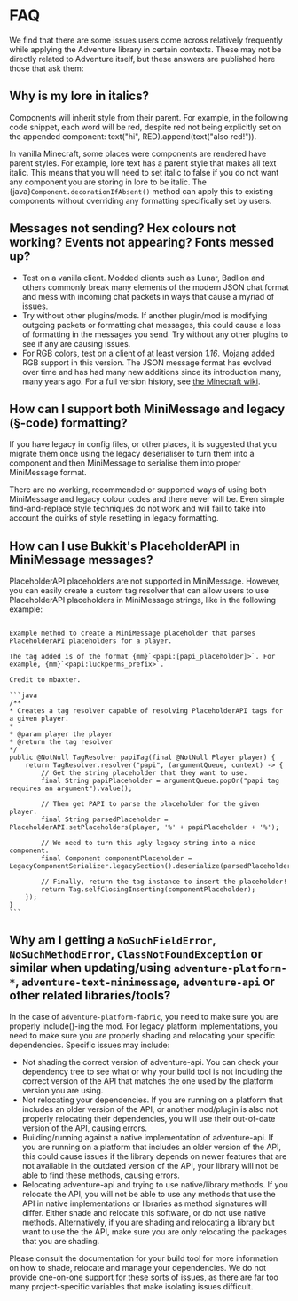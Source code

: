 FAQ
===

We find that there are some issues users come across relatively frequently while applying the Adventure library in certain contexts. These may not be directly related to Adventure itself, but these answers are published here those that ask them:

## Why is my lore in italics?

Components will inherit style from their parent. For example, in the following code snippet, each word will be red, despite red not being explicitly set on the appended component: text("hi", RED).append(text("also red!")).

In vanilla Minecraft, some places were components are rendered have parent styles. For example, lore text has a parent style that makes all text italic. This means that you will need to set italic to false if you do not want any component you are storing in lore to be italic. The {java}`Component.decorationIfAbsent()` method can apply this to existing components without overriding any formatting specifically set by users.

## Messages not sending? Hex colours not working? Events not appearing? Fonts messed up?

- Test on a vanilla client. Modded clients such as Lunar, Badlion and others commonly break many elements of the modern JSON chat format and mess with incoming chat packets in ways that cause a myriad of issues.
- Try without other plugins/mods. If another plugin/mod is modifying outgoing packets or formatting chat messages, this could cause a loss of formatting in the messages you send. Try without any other plugins to see if any are causing issues.
- For RGB colors, test on a client of at least version *1.16*. Mojang added RGB support in this version. The JSON message format has evolved over time and has had many new additions since its introduction many, many years ago. For a full version history, see [the Minecraft wiki](https://breezewiki.com/minecraft/wiki/Raw_JSON_text_format).

## How can I support both MiniMessage and legacy (§-code) formatting?

If you have legacy in config files, or other places, it is suggested that you migrate them once using the legacy deserialiser to turn them into a component and then MiniMessage to serialise them into proper MiniMessage format.

There are no working, recommended or supported ways of using both MiniMessage and legacy colour codes and there never will be. Even simple find-and-replace style techniques do not work and will fail to take into account the quirks of style resetting in legacy formatting.

## How can I use Bukkit's PlaceholderAPI in MiniMessage messages?

PlaceholderAPI placeholders are not supported in MiniMessage. However, you can easily create a custom tag resolver that can allow users to use PlaceholderAPI placeholders in MiniMessage strings, like in the following example:

````{dropdown} Example

Example method to create a MiniMessage placeholder that parses PlaceholderAPI placeholders for a player.

The tag added is of the format {mm}`<papi:[papi_placeholder]>`. For example, {mm}`<papi:luckperms_prefix>`.

Credit to mbaxter.

```java
/**
* Creates a tag resolver capable of resolving PlaceholderAPI tags for a given player.
*
* @param player the player
* @return the tag resolver
*/
public @NotNull TagResolver papiTag(final @NotNull Player player) {
    return TagResolver.resolver("papi", (argumentQueue, context) -> {
        // Get the string placeholder that they want to use.
        final String papiPlaceholder = argumentQueue.popOr("papi tag requires an argument").value();

        // Then get PAPI to parse the placeholder for the given player.
        final String parsedPlaceholder = PlaceholderAPI.setPlaceholders(player, '%' + papiPlaceholder + '%');

        // We need to turn this ugly legacy string into a nice component.
        final Component componentPlaceholder = LegacyComponentSerializer.legacySection().deserialize(parsedPlaceholder);

        // Finally, return the tag instance to insert the placeholder!
        return Tag.selfClosingInserting(componentPlaceholder);
    });
}
```

````

## Why am I getting a `NoSuchFieldError`, `NoSuchMethodError`, `ClassNotFoundException` or similar when updating/using `adventure-platform-*`, `adventure-text-minimessage`, `adventure-api` or other related libraries/tools?

In the case of `adventure-platform-fabric`, you need to make sure you are properly include()-ing the mod. For legacy platform implementations, you need to make sure you are properly shading and relocating your specific dependencies. Specific issues may include:

- Not shading the correct version of adventure-api. You can check your dependency tree to see what or why your build tool is not including the correct version of the API that matches the one used by the platform version you are using.
- Not relocating your dependencies. If you are running on a platform that includes an older version of the API, or another mod/plugin is also not properly relocating their dependencies, you will use their out-of-date version of the API, causing errors.
- Building/running against a native implementation of adventure-api.  If you are running on a platform that includes an older version of the API, this could cause issues if the library depends on newer features that are not available in the outdated version of the API, your library will not be able to find these methods, causing errors.
- Relocating adventure-api and trying to use native/library methods. If you relocate the API, you will not be able to use any methods that use the API in native implementations or libraries as method signatures will differ. Either shade and relocate this software, or do not use native methods. Alternatively, if you are shading and relocating a library but want to use the the API, make sure you are only relocating the packages that you are shading.

Please consult the documentation for your build tool for more information on how to shade, relocate and manage your dependencies. We do not provide one-on-one support for these sorts of issues, as there are far too many project-specific variables that make isolating issues difficult.
